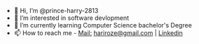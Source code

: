 - 👋 Hi, I’m @prince-harry-2813
- 👀 I’m interested in software devlopment
- 🌱 I’m currently learning Computer Science bachelor's Degree
- 📫 How to reach me - [Mail:](mailto://hariroze@gmail.com) hariroze@gmail.com | [Linkedin](https://www.linkedin.com/in/arie-rosental/)

<!---
prince-harry-2813/prince-harry-2813 is a ✨ special ✨ repository because its `README.md` (this file) appears on your GitHub profile.
You can click the Preview link to take a look at your changes.
--->
